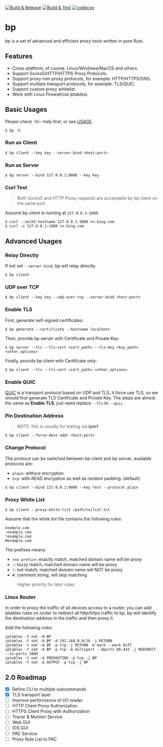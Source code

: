 [![Build & Release](https://github.com/micooz/bp/actions/workflows/build-release.yml/badge.svg)](https://github.com/micooz/bp/actions/workflows/build-release.yml)
[![Build & Test](https://github.com/micooz/bp/actions/workflows/build-test.yml/badge.svg)](https://github.com/micooz/bp/actions/workflows/build-test.yml)
[![codecov](https://codecov.io/gh/micooz/bp/branch/main/graph/badge.svg?token=7FCI8FK1UL)](https://codecov.io/gh/micooz/bp)

# bp

bp is a set of advanced and efficient proxy tools written in pure Rust.

## Features

* Cross-platform, of course. Linux/Windows/MacOS and others.
* Support Socks5/HTTP/HTTPS Proxy Protocols.
* Support proxy non-proxy protocols, for example: HTTP/HTTPS/DNS.
* Support multiple transport protocols, for example: TLS/QUIC.
* Support custom proxy whitelist.
* Work with Linux Firewall(via iptables).

## Basic Usages

Please check -h/--help first, or see [USAGE](usage).

```
$ bp -h
```

### Run as Client

```
$ bp client --key key --server-bind <host:port>
```

### Run as Server

```
$ bp server --bind 127.0.0.1:9000 --key key
```

### Curl Test

> Both Socks5 and HTTP Proxy requests are acceptable by bp client on the same port.

Assume bp client is running at `127.0.0.1:1080`:

```
$ curl --sock5-hostname 127.0.0.1:1080 cn.bing.com
$ curl -x 127.0.0.1:1080 cn.bing.com
```

## Advanced Usages

### Relay Directly

If not set `--server-bind`, bp will relay directly.

```
$ bp client
```

### UDP over TCP

```
$ bp client --key key --udp-over-tcp --server-bind <host:port>
```

### Enable TLS

First, generate self-signed certificates:

```
$ bp generate --certificate --hostname localhost
```

Then, provide bp server with Certificate and Private Key:

```
$ bp server --tls --tls-cert <cert_path> --tls-key <key_path> <other_options>
```

Finally, provide bp client with Certificate only:

```
$ bp client --tls --tls-cert <cert_path> <other_options>
```

### Enable QUIC

[QUIC](https://quicwg.github.io/) is a transport protocol based on UDP and TLS, it force use TLS, so we should first generate TLS Certificate and Private Key. The steps are almost the same as **Enable TLS**, just need replace `--tls` to `--quic`.

### Pin Destination Address

> NOTE: this is usually for testing via **iperf**

```
$ bp client --force-dest-addr <host:port>
```

### Change Protocol

The protocol can be switched between bp client and bp server, available protocols are:

* `plain`: without encryption.
* `erp`: with AEAD encryption as well as random padding. (default)

```
$ bp client --bind 127.0.0.1:9000 --key test --protocol plain
```

### Proxy White List

```
$ bp client --proxy-white-list /path/to/list.txt
```

Assume that the white list file contains the following rules:

```
example.com
~example.com
!example.com
#example.com
```

The prefixes means:

* `<no prefix>`: exactly match, matched domain name will be proxy
* `~`: fuzzy match, matched domain name will be proxy
* `!`: not match, matched domain name will NOT be proxy
* `#`: comment string, will skip matching

> Higher priority for later rules

### Linux Router

In order to proxy the traffic of all devices access to a router, you can add iptables rules on router to redirect all http/https traffic to bp, bp will identify the destination address in the traffic and then proxy it.

Add the following rules:

```
iptables -t nat -N BP
iptables -t nat -A BP -d 192.168.0.0/16 -j RETURN
iptables -t nat -A BP -p tcp -j RETURN -m mark --mark 0xff
iptables -t nat -A BP -p tcp -m multiport --dports 80,443 -j REDIRECT --to-ports 1080
iptables -t nat -A PREROUTING -p tcp -j BP
iptables -t nat -A OUTPUT -p tcp -j BP
```

## 2.0 Roadmap

- [x] Refine CLI to multiple subcommands
- [x] TLS transport layer
- [ ] Improve performance of I/O reader
- [ ] HTTP Client Proxy Authorization
- [ ] HTTPS Client Proxy with Authorization
- [ ] Tracer & Monitor Service
- [ ] Web GUI
- [ ] iOS GUI
- [ ] PAC Service
- [ ] Proxy Rule List to PAC
